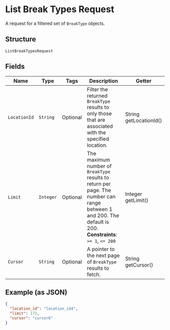 
# List Break Types Request

A request for a filtered set of `BreakType` objects.

## Structure

`ListBreakTypesRequest`

## Fields

| Name | Type | Tags | Description | Getter |
|  --- | --- | --- | --- | --- |
| `LocationId` | `String` | Optional | Filter the returned `BreakType` results to only those that are associated with the<br>specified location. | String getLocationId() |
| `Limit` | `Integer` | Optional | The maximum number of `BreakType` results to return per page. The number can range between 1<br>and 200. The default is 200.<br>**Constraints**: `>= 1`, `<= 200` | Integer getLimit() |
| `Cursor` | `String` | Optional | A pointer to the next page of `BreakType` results to fetch. | String getCursor() |

## Example (as JSON)

```json
{
  "location_id": "location_id4",
  "limit": 172,
  "cursor": "cursor6"
}
```

